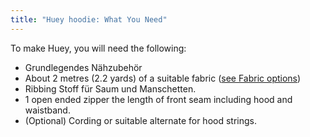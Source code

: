 ```yaml
---
title: "Huey hoodie: What You Need"
---
```


To make Huey, you will need the following:

- Grundlegendes Nähzubehör
- About 2 metres (2.2 yards) of a suitable fabric ([see Fabric options](/docs/patterns/huey/fabric))
- Ribbing Stoff für Saum und Manschetten.
- 1 open ended zipper the length of front seam including hood and waistband.
- (Optional) Cording or suitable alternate for hood strings.
